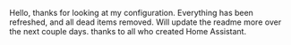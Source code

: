 Hello, thanks for looking at my configuration. Everything has been refreshed, and all dead items removed. Will update the readme more over the next couple days. thanks to all who created Home Assistant.

